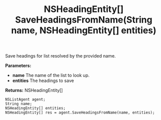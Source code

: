 ﻿---
uid: crmscript_ref_NSListAgent_SaveHeadingsFromName
title: NSHeadingEntity[] SaveHeadingsFromName(String name, NSHeadingEntity[] entities)
intellisense: NSListAgent.SaveHeadingsFromName
keywords: NSListAgent, SaveHeadingsFromName
so.topic: reference
---

Save headings for list resolved by the provided name.

**Parameters:**
 - **name** The name of the list to look up.
 - **entities** The headings to save

**Returns:** NSHeadingEntity[]

```crmscript
NSListAgent agent;
String name;
NSHeadingEntity[] entities;
NSHeadingEntity[] res = agent.SaveHeadingsFromName(name, entities);
```


